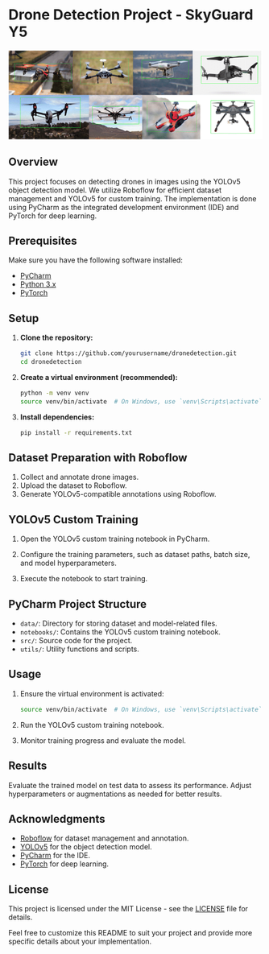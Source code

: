 # Drone Detection Project - SkyGuard Y5
<img src="https://github.com/muqeet-here/SkyGuard-Y5/blob/main/images/Image.png" alt="Drone">

## Overview

This project focuses on detecting drones in images using the YOLOv5 object detection model. We utilize Roboflow for efficient dataset management and YOLOv5 for custom training. The implementation is done using PyCharm as the integrated development environment (IDE) and PyTorch for deep learning.

## Prerequisites

Make sure you have the following software installed:

- [PyCharm](https://www.jetbrains.com/pycharm/download/)
- [Python 3.x](https://www.python.org/downloads/)
- [PyTorch](https://pytorch.org/get-started/locally/)

## Setup

1. **Clone the repository:**

    ```bash
    git clone https://github.com/yourusername/dronedetection.git
    cd dronedetection
    ```

2. **Create a virtual environment (recommended):**

    ```bash
    python -m venv venv
    source venv/bin/activate  # On Windows, use `venv\Scripts\activate`
    ```

3. **Install dependencies:**

    ```bash
    pip install -r requirements.txt
    ```

## Dataset Preparation with Roboflow

1. Collect and annotate drone images.
2. Upload the dataset to Roboflow.
3. Generate YOLOv5-compatible annotations using Roboflow.

## YOLOv5 Custom Training

1. Open the YOLOv5 custom training notebook in PyCharm.

2. Configure the training parameters, such as dataset paths, batch size, and model hyperparameters.

3. Execute the notebook to start training.

## PyCharm Project Structure

- `data/`: Directory for storing dataset and model-related files.
- `notebooks/`: Contains the YOLOv5 custom training notebook.
- `src/`: Source code for the project.
- `utils/`: Utility functions and scripts.

## Usage

1. Ensure the virtual environment is activated:

    ```bash
    source venv/bin/activate  # On Windows, use `venv\Scripts\activate`
    ```

2. Run the YOLOv5 custom training notebook.

3. Monitor training progress and evaluate the model.

## Results

Evaluate the trained model on test data to assess its performance. Adjust hyperparameters or augmentations as needed for better results.

## Acknowledgments

- [Roboflow](https://roboflow.com/) for dataset management and annotation.
- [YOLOv5](https://github.com/ultralytics/yolov5) for the object detection model.
- [PyCharm](https://www.jetbrains.com/pycharm/) for the IDE.
- [PyTorch](https://pytorch.org/) for deep learning.

## License

This project is licensed under the MIT License - see the [LICENSE](LICENSE) file for details.

Feel free to customize this README to suit your project and provide more specific details about your implementation.
